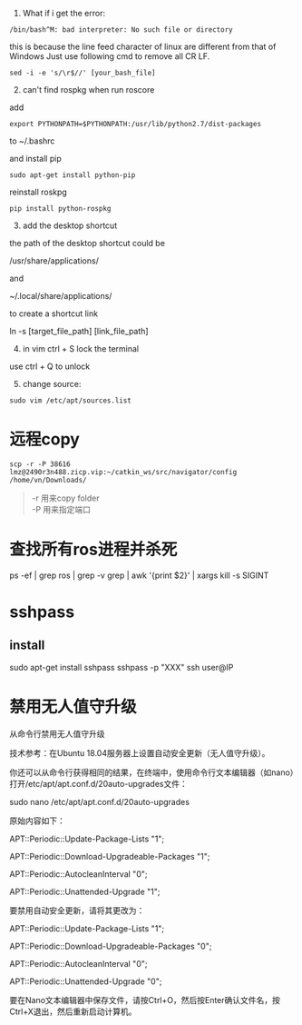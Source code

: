1. What if i get the error:
```
/bin/bash^M: bad interpreter: No such file or directory
```

this is because the line feed character of linux are different from that of Windows
Just use following cmd to remove all CR LF.
``` 
sed -i -e 's/\r$//' [your_bash_file]
```


2. can't find rospkg when run roscore


add 

```
export PYTHONPATH=$PYTHONPATH:/usr/lib/python2.7/dist-packages
```

to ~/.bashrc

and install pip

```
sudo apt-get install python-pip
```

reinstall roskpg

```
pip install python-rospkg
```


3. add the desktop shortcut

the path of the desktop shortcut could be

/usr/share/applications/

and

~/.local/share/applications/

to create a shortcut link

ln -s [target_file_path] [link_file_path]

4. in vim ctrl + S lock the terminal

use ctrl + Q to unlock

5. change source:
```
sudo vim /etc/apt/sources.list
```

# 远程copy
```
scp -r -P 38616 lmz@2490r3n488.zicp.vip:~/catkin_ws/src/navigator/config /home/vn/Downloads/
```
> -r 用来copy folder  
> -P 用来指定端口


# 查找所有ros进程并杀死
ps -ef | grep ros | grep -v grep | awk '{print $2}' | xargs kill -s SIGINT


# sshpass
## install
sudo apt-get install sshpass
sshpass -p "XXX" ssh user@IP


# 禁用无人值守升级

 从命令行禁用无人值守升级

技术参考：在Ubuntu 18.04服务器上设置自动安全更新（无人值守升级）。

你还可以从命令行获得相同的结果，在终端中，使用命令行文本编辑器（如nano）打开/etc/apt/apt.conf.d/20auto-upgrades文件：

sudo nano /etc/apt/apt.conf.d/20auto-upgrades

原始内容如下：

APT::Periodic::Update-Package-Lists "1";

APT::Periodic::Download-Upgradeable-Packages "1";

APT::Periodic::AutocleanInterval "0";

APT::Periodic::Unattended-Upgrade "1";

要禁用自动安全更新，请将其更改为：

APT::Periodic::Update-Package-Lists "1";

APT::Periodic::Download-Upgradeable-Packages "0";

APT::Periodic::AutocleanInterval "0";

APT::Periodic::Unattended-Upgrade "0";

要在Nano文本编辑器中保存文件，请按Ctrl+O，然后按Enter确认文件名，按Ctrl+X退出，然后重新启动计算机。






